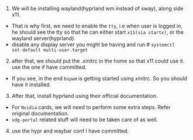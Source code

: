 1. We will be installing wayland(hyprland wm instead of sway), along side x11.
  - That is why first, we need to enable the `tty`, i.e when user is logged in,
    he should see the tty so that he can either start `x11(via startx)`, or the wayland server(hyprland).
  -  disable any display server you might be having and run # `systemctl set-default multi-user.target`

2. after that, we should put the .xinitrc in the home so that x11 could use it. use the one if have committed.
  - If you see, in the end `bspwm` is getting started using xinitrc. So you should have it installed.

3. After that, install hyprland using their official documentation.
  - For `Nvidia` cards, we will need to perform some extra steps. Refer original documentation.
  - `xdg-portal` related stuff will need to be taken care of as well.

4. use the hypr and waybar conf I have committed.

